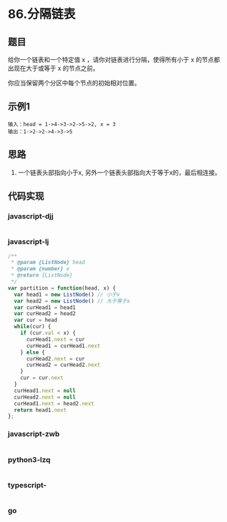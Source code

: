 # 86.分隔链表

## 题目
给你一个链表和一个特定值 x ，请你对链表进行分隔，使得所有小于 x 的节点都出现在大于或等于 x 的节点之前。

你应当保留两个分区中每个节点的初始相对位置。

## 示例1
```
输入：head = 1->4->3->2->5->2, x = 3
输出：1->2->2->4->3->5
```
## 思路
1. 一个链表头部指向小于x, 另外一个链表头部指向大于等于x的，最后相连接。

## 代码实现

### javascript-djj
```javascript
```

### javascript-lj
```javascript
/**
 * @param {ListNode} head
 * @param {number} x
 * @return {ListNode}
 */
var partition = function(head, x) {
  var head1 = new ListNode() // 小于x
  var head2 = new ListNode() // 大于等于x
  var curHead1 = head1
  var curHead2 = head2
  var cur = head
  while(cur) {
    if (cur.val < x) {
      curHead1.next = cur
      curHead1 = curHead1.next
    } else {
      curHead2.next = cur
      curHead2 = curHead2.next
    }
    cur = cur.next
  }
  curHead1.next = null
  curHead2.next = null
  curHead1.next = head2.next
  return head1.next
};
```

### javascript-zwb
```javascript

```

### python3-lzq
```python

```


### typescript-
```typescript

```
### go
```go

```